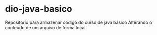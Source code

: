 # dio-java-basico
Repositório para armazenar código do curso de java básico
Alterando o conteudo de um arquivo de forma local
